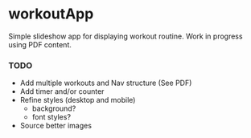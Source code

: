 # workoutApp
Simple slideshow app for displaying workout routine.
Work in progress using PDF content.

### TODO
- Add multiple workouts and Nav structure (See PDF)
- Add timer and/or counter
- Refine styles (desktop and mobile)
  - background? 
  - font styles?
- Source better images
